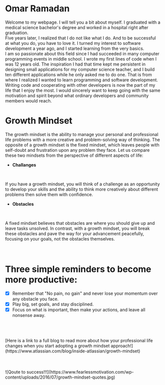 # Omar Ramadan  

Welcome to my webpage. I will tell you a bit about myself. I graduated with a medical science bachelor's degree and worked in a hospital right after graduation. 
<br> Five years later, I realized that I do not like what I do. And to be successful at what you do, you have to love it. I turned my interest to software development a year ago, and I started learning from the very basics.
<br>
I am so passionate about this field since I had succeeded in many computer programming events in middle school. I wrote my first lines of code when I was 12 years old. The inspiration I had that time kept me persistent in designing small applications for my computer science teacher, and I build ten different applications while he only asked me to do one. That is from where I realized I wanted to learn programming and software development. <br>
Writing code and cooperating with other developers is now the part of my life that I enjoy the most. I would sincerely want to keep going with the same motivation and spirit beyond what ordinary developers and community members would reach.

# Growth Mindset

The growth mindset is the ability to manage your personal and professional life problems with a more creative and problem-solving way of thinking. The opposite of a growth mindset is the fixed mindset, which leaves people with self-doubt and frustration upon any problem they face. Let us compare these two mindsets from the perspective of different aspects of life:
<br>
* __Challanges__
<br>

If you have a growth mindset, you will think of a challenge as an opportunity to develop your skills and the ability to think more creatively about different problems then solve them with confidence.
<br>
* __Obstacles__
<br>

A fixed mindset believes that obstacles are where you should give up and leave tasks unsolved. In contrast, with a growth mindset, you will break these obstacles and pave the way for your advancement peacefully, focusing on your goals, not the obstacles themselves.
<br>
<br>
<br>
# Three simple reminders to become more productive: <br>
- [x] Remember that "No pain, no gain" and never lose your momentum over any obstacle you face.
- [x] Play big, set goals, and stay disciplined.
- [x] Focus on what is important, then make your actions, and leave all nonsense away.
<br>
<br>
<br>
[Here is a link to a full blog to read more about how your professional life changes when you start adopting a growth mindset approach!](https://www.atlassian.com/blog/inside-atlassian/growth-mindset)
<br>
<br>
<br>
<br>
![Qoute to success!!!](https://www.fearlessmotivation.com/wp-content/uploads/2016/07/growth-mindset-quotes.jpg)
